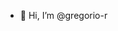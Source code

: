 - 👋 Hi, I’m @gregorio-r

<!---
gregorio-r/gregorio-r is a ✨ special ✨ repository because its `README.md` (this file) appears on your GitHub profile.
You can click the Preview link to take a look at your changes.
--->
